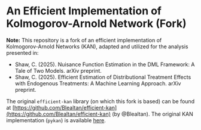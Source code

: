 # An Efficient Implementation of Kolmogorov-Arnold Network (Fork)

**Note:** This repository is a fork of an efficient implementation of Kolmogorov-Arnold Networks (KAN), adapted and utilized for the analysis presented in:
*   Shaw, C. (2025). Nuisance Function Estimation in the DML Framework: A Tale of Two Models. arXiv preprint.
*   Shaw, C. (2025). Efficient Estimation of Distributional Treatment Effects with Endogenous Treatments: A Machine Learning Approach. arXiv preprint.

The original `efficient-kan` library (on which this fork is based) can be found at [https://github.com/Blealtan/efficient-kan](https://github.com/Blealtan/efficient-kan) (by @Blealtan). The original KAN implementation (`pykan`) is available [here](https://github.com/KindXiaoming/pykan).

